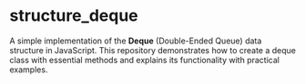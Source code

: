 # structure_deque
A simple implementation of the **Deque** (Double-Ended Queue) data structure in JavaScript. This repository demonstrates how to create a deque class with essential methods and explains its functionality with practical examples.  
